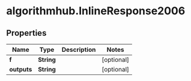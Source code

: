 # algorithmhub.InlineResponse2006

## Properties
Name | Type | Description | Notes
------------ | ------------- | ------------- | -------------
**f** | **String** |  | [optional] 
**outputs** | **String** |  | [optional] 


